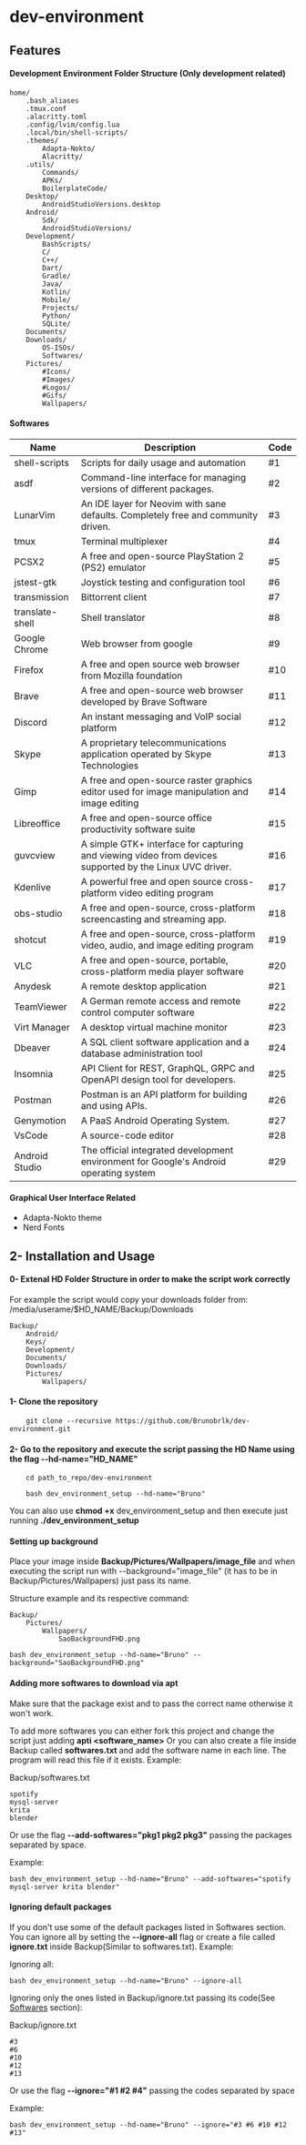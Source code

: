 # dev-environment
## Features
#### Development Environment Folder Structure (Only development related)
```
home/
    .bash_aliases
    .tmux.conf
    .alacritty.toml
    .config/lvim/config.lua
    .local/bin/shell-scripts/
    .themes/
        Adapta-Nokto/
        Alacritty/
    .utils/
        Commands/
        APKs/
        BoilerplateCode/
    Desktop/
        AndroidStudioVersions.desktop
    Android/
        Sdk/
        AndroidStudioVersions/
    Development/
        BashScripts/
        C/
        C++/
        Dart/
        Gradle/
        Java/
        Kotlin/
        Mobile/
        Projects/
        Python/
        SQLite/
    Documents/
    Downloads/
        OS-ISOs/
        Softwares/
    Pictures/
        #Icons/
        #Images/
        #Logos/
        #Gifs/
        Wallpapers/
```
<a id="softwares"></a>
#### Softwares
Name | Description | Code
--- | --- | ---
shell-scripts | Scripts for daily usage and automation | #1
asdf | Command-line interface for managing versions of different packages. | #2
LunarVim | An IDE layer for Neovim with sane defaults. Completely free and community driven. | #3
tmux | Terminal multiplexer | #4
PCSX2 | A free and open-source PlayStation 2 (PS2) emulator | #5
jstest-gtk | Joystick testing and configuration tool | #6
transmission | Bittorrent client | #7
translate-shell | Shell translator | #8
Google Chrome | Web browser from google | #9
Firefox | A free and open source web browser from Mozilla foundation | #10
Brave | A free and open-source web browser developed by Brave Software | #11
Discord | An instant messaging and VoIP social platform | #12
Skype | A proprietary telecommunications application operated by Skype Technologies | #13
Gimp | A free and open-source raster graphics editor used for image manipulation and image editing | #14
Libreoffice | A free and open-source office productivity software suite | #15
guvcview | A simple GTK+ interface for capturing and viewing video from devices supported by the Linux UVC driver. | #16
Kdenlive | A powerful free and open source cross-platform video editing program | #17
obs-studio | A free and open-source, cross-platform screencasting and streaming app. | #18
shotcut | A free and open-source, cross-platform video, audio, and image editing program | #19
VLC | A free and open-source, portable, cross-platform media player software | #20
Anydesk | A remote desktop application | #21
TeamViewer | A German remote access and remote control computer software | #22
Virt Manager | A desktop virtual machine monitor | #23
Dbeaver | A SQL client software application and a database administration tool | #24
Insomnia | API Client for REST, GraphQL, GRPC and OpenAPI design tool for developers. | #25
Postman | Postman is an API platform for building and using APIs. | #26
Genymotion | A PaaS Android Operating System. | #27
VsCode | A source-code editor  | #28
Android Studio | The official integrated development environment for Google's Android operating system | #29

#### Graphical User Interface Related
- Adapta-Nokto theme
- Nerd Fonts


## 2- Installation and Usage
#### 0- Extenal HD Folder Structure in order to make the script work correctly
For example the script would copy your downloads folder from: /media/userame/$HD_NAME/Backup/Downloads
```
Backup/
    Android/
    Keys/
    Development/
    Documents/
    Downloads/
    Pictures/
        Wallpapers/
```
#### 1- Clone the repository
```
    git clone --recursive https://github.com/Brunobrlk/dev-environment.git
```
#### 2- Go to the repository and execute the script passing the HD Name using the flag --hd-name="HD_NAME"
```
    cd path_to_repo/dev-environment
```
```
    bash dev_environment_setup --hd-name="Bruno"
```
You can also use **chmod +x** dev_environment_setup and then execute just running **./dev_environment_setup**

#### Setting up background
Place your image inside **Backup/Pictures/Wallpapers/image_file** and when executing the script run with --background="image_file" (it has to be in Backup/Pictures/Wallpapers) just pass its name.

Structure example and its respective command:
```
Backup/
    Pictures/
        Wallpapers/
            SaoBackgroundFHD.png
```
```
bash dev_environment_setup --hd-name="Bruno" --background="SaoBackgroundFHD.png"
```

#### Adding more softwares to download via apt
Make sure that the package exist and to pass the correct name otherwise it won't work.

To add more softwares you can either fork this project and change the script just adding **apti <software_name>**
Or you can also create a file inside Backup called **softwares.txt** and add the software name in each line. The program will read this file if it exists. 
Example:

Backup/softwares.txt
```
spotify
mysql-server
krita
blender
```

Or use the flag **--add-softwares="pkg1 pkg2 pkg3"** passing the packages separated by space.

Example:
```
bash dev_environment_setup --hd-name="Bruno" --add-softwares="spotify mysql-server krita blender"
```

#### Ignoring default packages
If you don't use some of the default packages listed in Softwares section. You can ignore all by setting the **--ignore-all** flag or create a file called **ignore.txt** inside Backup(Similar to softwares.txt).
Example:

Ignoring all:
```
bash dev_environment_setup --hd-name="Bruno" --ignore-all
```

Ignoring only the ones listed in Backup/ignore.txt passing its code(See [Softwares](#softwares) section):

Backup/ignore.txt
```
#3
#6
#10
#12
#13
```

Or use the flag **--ignore="#1 #2 #4"** passing the codes separated by space

Example:
```
bash dev_environment_setup --hd-name="Bruno" --ignore="#3 #6 #10 #12 #13"
```
